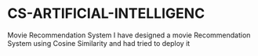 # CS-ARTIFICIAL-INTELLIGENC
Movie Recommendation System 
I have designed a movie Recommendation System using Cosine Similarity and had tried to deploy it
